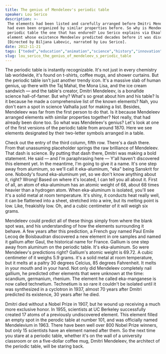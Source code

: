 ```yaml
---
title: The genius of Mendeleev's periodic table
speaker: Lou Serico
description: >-
 The elements had been listed and carefully arranged before Dmitri Mendeleev. They
 had even been organized by similar properties before. So why is Mendeelev's
 periodic table the one that has endured? Lou Serico explains via Ekaaluminium, an
 element whose existence Mendeelev predicted decades before it was discovered.
 [Directed by Biljana Labovic, narrated by Lou Serico].
date: 2012-11-21
tags: ["teded","education","animation","science","history","innovation","discovery","invention"]
slug: lou_serico_the_genius_of_mendeleev_s_periodic_table
---
```


The periodic table is instantly recognizable. It's not just in every chemistry lab
worldwide, it's found on t-shirts, coffee mugs, and shower curtains. But the periodic
table isn't just another trendy icon. It's a massive slab of human genius, up there with
the Taj Mahal, the Mona Lisa, and the ice cream sandwich — and the table's creator, Dmitri
Mendeleev, is a bonafide science hall-of-famer. But why? What's so great about him and his
table? Is it because he made a comprehensive list of the known elements? Nah, you don't
earn a spot in science Valhalla just for making a list. Besides, Mendeleev was far from
the first person to do that. Is it because Mendeleev arranged elements with similar
properties together? Not really, that had already been done too. So what was Mendeleev's
genius? Let's look at one of the first versions of the periodic table from around 1870.
Here we see elements designated by their two-letter symbols arranged in a
table.

Check out the entry of the third column, fifth row. There's a dash there. From that
unassuming placeholder springs the raw brilliance of Mendeleev. That dash is science. By
putting that dash there, Dmitri was making a bold statement. He said — and I'm
paraphrasing here — Y'all haven't discovered this element yet. In the meantime, I'm going
to give it a name. It's one step away from aluminum, so we'll call it eka-aluminum, "eka"
being Sanskrit for one. Nobody's found eka-aluminum yet, so we don't know anything about
it, right? Wrong! Based on where it's located, I can tell you all about it. First of all,
an atom of eka-aluminum has an atomic weight of 68, about 68 times heavier than a hydrogen
atom. When eka-aluminum is isolated, you'll see it's a solid metal at room temperature.
It's shiny, it conducts heat really well, it can be flattened into a sheet, stretched into
a wire, but its melting point is low. Like, freakishly low. Oh, and a cubic centimeter of
it will weigh six grams.

Mendeleev could predict all of these things simply from where the blank spot was, and his
understanding of how the elements surrounding it behave. A few years after this
prediction, a French guy named Paul Emile Lecoq de Boisbaudran discovered a new element in
ore samples and named it gallium after Gaul, the historical name for France. Gallium is
one step away from aluminum on the periodic table. It's eka-aluminum. So were Mendeleev's
predictions right? Gallium's atomic weight is 69.72. A cubic centimeter of it weighs 5.9
grams. it's a solid metal at room temperature, but it melts at a paltry 30 degrees
Celcius, 85 degrees Fahrenheit. It melts in your mouth and in your hand. Not only did
Mendeleev completely nail gallium, he predicted other elements that were unknown at the
time: scandium, germanium, rhenium. The element he called eka-manganese is now called
technetium. Technetium is so rare it couldn't be isolated until it was synthesized in a
cyclotron in 1937, almost 70 years after Dmitri predicted its existence, 30 years after he
died.

Dmitri died without a Nobel Prize in 1907, but he wound up receiving a much more exclusive
honor. In 1955, scientists at UC Berkeley successfully created 17 atoms of a previously
undiscovered element. This element filled an empty spot in the perodic table at number
101, and was officially named Mendelevium in 1963. There have been well over 800 Nobel
Prize winners, but only 15 scientists have an element named after them. So the next time
you stare at a periodic table, whether it's on the wall of a university classroom or on a
five-dollar coffee mug, Dmitri Mendeleev, the architect of the periodic table, will be
staring back.

<!--
ad_duration=0
event="TED-Ed"
external_start_time=0
intro_duration=0
is_subtitle_required="False"
is_talk_featured="False"
language="en"
language_swap="False"
native_language="en"
number_of_related_talks=6
number_of_speakers=1
number_of_subtitled_videos=0
number_of_tags=8
number_of_talk_download_languages=24
number_of_talk_more_resources=0
number_of_talk_recommendations=0
number_of_talks_take_actions=0
post_ad_duration=0
published_timestamp="2020-02-13 22:09:47"
recording_date="2012-11-21"
speaker_is_published=0
speaker_name="Lou Serico"
talk_name="The genius of Mendeleev's periodic table"
talks_tags=["teded","education","animation","science","history","innovation","discovery","invention"]
url_webpage="https://www.ted.com/talks/lou_serico_the_genius_of_mendeleev_s_periodic_table"
video_type_name="TED-Ed Original"
-->